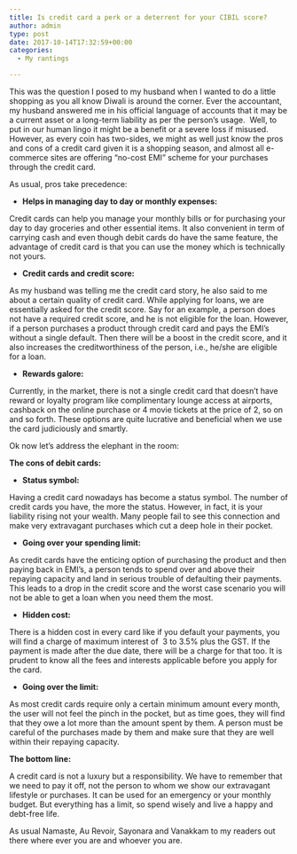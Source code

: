 ```yaml
---
title: Is credit card a perk or a deterrent for your CIBIL score?
author: admin
type: post
date: 2017-10-14T17:32:59+00:00
categories:
  - My rantings

---
```

This was the question I posed to my husband when I wanted to do a little shopping as you all know Diwali is around the corner. Ever the accountant, my husband answered me in his official language of accounts that it may be a current asset or a long-term liability as per the person’s usage.&nbsp; Well, to put in our human lingo it might be a benefit or a severe loss if misused. However, as every coin has two-sides, we might as well just know the pros and cons of a credit card given it is a shopping season, and almost all e-commerce sites are offering “no-cost EMI” scheme for your purchases through the credit card.

As usual, pros take precedence:

  * **Helps in managing day to day or monthly expenses:** 

Credit cards can help you manage your monthly bills or for purchasing your day to day groceries and other essential items. It also convenient in term of carrying cash and even though debit cards do have the same feature, the advantage of credit card is that you can use the money which is technically not yours.

  * **Credit cards and credit score:** 

As my husband was telling me the credit card story, he also said to me about a certain quality of credit card. While applying for loans, we are essentially asked for the credit score. Say for an example, a person does not have a required credit score, and he is not eligible for the loan. However, if a person purchases a product through credit card and pays the EMI’s without a single default. Then there will be a boost in the credit score, and it also increases the creditworthiness of the person, i.e., he/she are eligible for a loan.

  * **Rewards galore:**

Currently, in the market, there is not a single credit card that doesn’t have reward or loyalty program like complimentary lounge access at airports, cashback on the online purchase or 4 movie tickets at the price of 2, so on and so forth. These options are quite lucrative and beneficial when we use the card judiciously and smartly.

Ok now let’s address the elephant in the room:

**The cons of debit cards:**

  * **Status symbol:**

Having a credit card nowadays has become a status symbol. The number of credit cards you have, the more the status. However, in fact, it is your liability rising not your wealth. Many people fail to see this connection and make very extravagant purchases which cut a deep hole in their pocket.

  * **Going over your spending limit:**

As credit cards have the enticing option of purchasing the product and then paying back in EMI’s, a person tends to spend over and above their repaying capacity and land in serious trouble of defaulting their payments. This leads to a drop in the credit score and the worst case scenario you will not be able to get a loan when you need them the most.

  * **Hidden cost:**

There is a hidden cost in every card like if you default your payments, you will find a charge of maximum interest of&nbsp; 3 to 3.5% plus the GST. If the payment is made after the due date, there will be a charge for that too. It is prudent to know all the fees and interests applicable before you apply for the card.

  * **Going over the limit:**

As most credit cards require only a certain minimum amount every month, the user will not feel the pinch in the pocket, but as time goes, they will find that they owe a lot more than the amount spent by them. A person must be careful of the purchases made by them and make sure that they are well within their repaying capacity.

**The bottom line:**

A credit card is not a luxury but a responsibility. We have to remember that we need to pay it off, not the person to whom we show our extravagant lifestyle or purchases. It can be used for an emergency or your monthly budget. But everything has a limit, so spend wisely and live a happy and debt-free life.

As usual Namaste, Au Revoir, Sayonara and Vanakkam to my readers out there where ever you are and whoever you are.